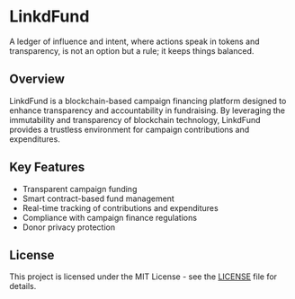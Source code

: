 # LinkdFund

A ledger of influence and intent, where actions speak in tokens and transparency, is not an option but a rule; it keeps things balanced.

## Overview

LinkdFund is a blockchain-based campaign financing platform designed to enhance transparency and accountability in fundraising. By leveraging the immutability and transparency of blockchain technology, LinkdFund provides a trustless environment for campaign contributions and expenditures.

## Key Features

- Transparent campaign funding
- Smart contract-based fund management
- Real-time tracking of contributions and expenditures
- Compliance with campaign finance regulations
- Donor privacy protection

## License

This project is licensed under the MIT License - see the [LICENSE](LICENSE) file for details.
